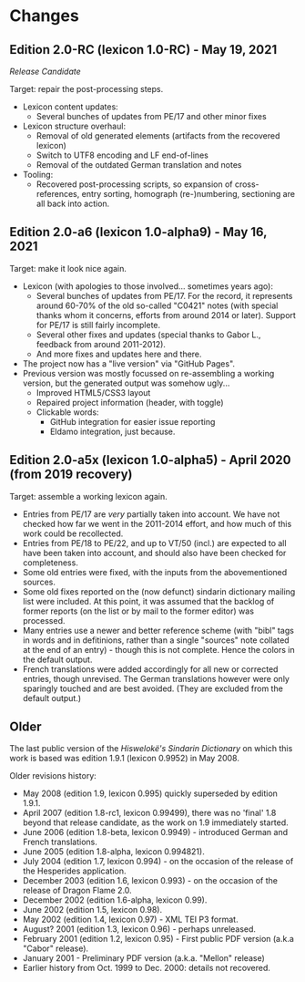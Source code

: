 # Changes

## Edition 2.0-RC (lexicon 1.0-RC) - May 19, 2021

_Release Candidate_

Target: repair the post-processing steps.

- Lexicon content updates:
  - Several bunches of updates from PE/17 and other minor fixes
- Lexicon structure overhaul:
  - Removal of old generated elements (artifacts from the recovered lexicon)
  - Switch to UTF8 encoding and LF end-of-lines
  - Removal of the outdated German translation and notes
- Tooling:
  - Recovered post-processing scripts, so expansion of cross-references,
    entry sorting, homograph (re-)numbering, sectioning are all back into
    action.

## Edition 2.0-a6 (lexicon 1.0-alpha9) - May 16, 2021

Target: make it look nice again.

- Lexicon (with apologies to those involved... sometimes years ago):
  - Several bunches of updates from PE/17.
    For the record, it represents around 60-70% of the old so-called "C0421" notes (with special thanks whom it concerns, efforts from around 2014 or later).
    Support for PE/17 is still fairly incomplete.
  - Several other fixes and updates (special thanks to Gabor L., feedback from around 2011-2012).
  - And more fixes and updates here and there.
- The project now has a "live version" via "GitHub Pages".
- Previous version was mostly focussed on re-assembling a working version, but the generated output was somehow ugly...
  - Improved HTML5/CSS3 layout
  - Repaired project information (header, with toggle)
  - Clickable words:
    - GitHub integration for easier issue reporting
    - Eldamo integration, just because.

## Edition 2.0-a5x (lexicon 1.0-alpha5) - April 2020 (from 2019 recovery)

Target: assemble a working lexicon again.

- Entries from PE/17 are *very* partially taken into account.
  We have not checked how far we went in the 2011-2014 effort, and how much of this work could be recollected.
- Entries from PE/18 to PE/22, and up to VT/50 (incl.) are expected to all have been taken into account, and should also have been checked for completeness.
- Some old entries were fixed, with the inputs from the abovementioned sources.
- Some old fixes reported on the (now defunct) sindarin dictionary mailing list were included.
  At this point, it was assumed that the backlog of former reports (on the list or by mail to the former editor) was processed.
- Many entries use a newer and better reference scheme (with "bibl" tags in words and in defitinions, rather than a single "sources" note
  collated at the end of an entry) - though this is not complete. Hence the colors in the default output.
- French translations were added accordingly for all new or corrected entries, though unrevised. 
  The German translations however were only sparingly touched and are best avoided. (They are excluded from the default output.)

## Older

The last public version of the _Hiswelokë's Sindarin Dictionary_ on which this work is based was edition 1.9.1 (lexicon 0.9952) in May 2008.

Older revisions history:
- May 2008 (edition 1.9, lexicon 0.995) quickly superseded by edition 1.9.1.
- April 2007 (edition 1.8-rc1, lexicon 0.99499), there was no 'final' 1.8 beyond that release candidate, as the work on 1.9 immediately started.
- June 2006 (edition 1.8-beta, lexicon 0.9949) - introduced German and French translations.
- June 2005 (edition 1.8-alpha, lexicon 0.994821).
- July 2004 (edition 1.7, lexicon 0.994) - on the occasion of the release of the Hesperides application.
- December 2003 (edition 1.6, lexicon 0.993) - on the occasion of the release of Dragon Flame 2.0.
- December 2002 (edition 1.6-alpha, lexicon 0.99).
- June 2002 (edition 1.5, lexicon 0.98).
- May 2002 (edition 1.4, lexicon 0.97) - XML TEI P3 format.
- August? 2001 (edition 1.3, lexicon 0.96) - perhaps unreleased.
- February 2001 (edition 1.2, lexicon 0.95) - First public PDF version (a.k.a "Cabor" release).
- January 2001 - Preliminary PDF version (a.k.a. "Mellon" release)
- Earlier history from Oct. 1999 to Dec. 2000: details not recovered.
